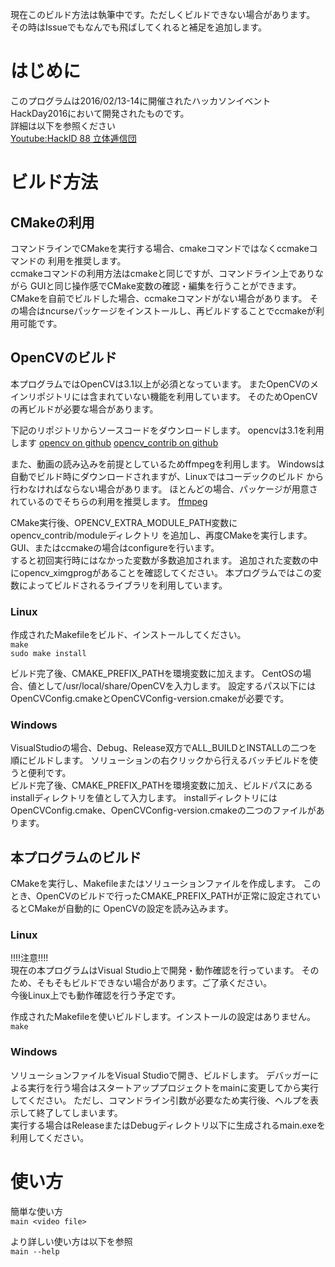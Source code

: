 ﻿現在このビルド方法は執筆中です。ただしくビルドできない場合があります。
その時はIssueでもなんでも飛ばしてくれると補足を追加します。

# はじめに
このプログラムは2016/02/13-14に開催されたハッカソンイベント
HackDay2016において開発されたものです。  
詳細は以下を参照ください  
[Youtube:HackID 88 立体逓信団](https://youtu.be/lsujyuPHnxE?t=3h49m7s)

# ビルド方法

## CMakeの利用
コマンドラインでCMakeを実行する場合、cmakeコマンドではなくccmakeコマンドの
利用を推奨します。  
ccmakeコマンドの利用方法はcmakeと同じですが、コマンドライン上でありながら
GUIと同じ操作感でCMake変数の確認・編集を行うことができます。
CMakeを自前でビルドした場合、ccmakeコマンドがない場合があります。
その場合はncurseパッケージをインストールし、再ビルドすることでccmakeが利用可能です。

## OpenCVのビルド
本プログラムではOpenCVは3.1以上が必須となっています。
またOpenCVのメインリポジトリには含まれていない機能を利用しています。
そのためOpenCVの再ビルドが必要な場合があります。

下記のリポジトリからソースコードをダウンロードします。
opencvは3.1を利用します
[opencv on github](https://github.com/Itseez/opencv)
[opencv_contrib on github](https://github.com/Itseez/opencv_contrib)

また、動画の読み込みを前提としているためffmpegを利用します。
Windowsは自動でビルド時にダウンロードされますが、Linuxではコーデックのビルド
から行わなければならない場合があります。
ほとんどの場合、パッケージが用意されているのでそちらの利用を推奨します。
[ffmpeg](https://www.ffmpeg.org/download.html)

CMake実行後、OPENCV_EXTRA_MODULE_PATH変数にopencv_contrib/moduleディレクトリ
を追加し、再度CMakeを実行します。GUI、またはccmakeの場合はconfigureを行います。  
すると初回実行時にはなかった変数が多数追加されます。
追加された変数の中にopencv_ximgprogがあることを確認してください。
本プログラムではこの変数によってビルドされるライブラリを利用しています。

### Linux
作成されたMakefileをビルド、インストールしてください。  
`make`  
`sudo make install`

ビルド完了後、CMAKE_PREFIX_PATHを環境変数に加えます。
CentOSの場合、値として/usr/local/share/OpenCVを入力します。
設定するパス以下にはOpenCVConfig.cmakeとOpenCVConfig-version.cmakeが必要です。

### Windows
VisualStudioの場合、Debug、Release双方でALL_BUILDとINSTALLの二つを順にビルドします。
ソリューションの右クリックから行えるバッチビルドを使うと便利です。  
ビルド完了後、CMAKE_PREFIX_PATHを環境変数に加え、ビルドパスにあるinstallディレクトリを値として入力します。
installディレクトリにはOpenCVConfig.cmake、OpenCVConfig-version.cmakeの二つのファイルがあります。

## 本プログラムのビルド
CMakeを実行し、Makefileまたはソリューションファイルを作成します。
このとき、OpenCVのビルドで行ったCMAKE_PREFIX_PATHが正常に設定されているとCMakeが自動的に
OpenCVの設定を読み込みます。

### Linux
!!!!注意!!!!  
現在の本プログラムはVisual Studio上で開発・動作確認を行っています。
そのため、そもそもビルドできない場合があります。ご了承ください。  
今後Linux上でも動作確認を行う予定です。

作成されたMakefileを使いビルドします。インストールの設定はありません。  
`make`

### Windows
ソリューションファイルをVisual Studioで開き、ビルドします。
デバッガーによる実行を行う場合はスタートアッププロジェクトをmainに変更してから実行してください。
ただし、コマンドライン引数が必要なため実行後、ヘルプを表示して終了してしまいます。  
実行する場合はReleaseまたはDebugディレクトリ以下に生成されるmain.exeを利用してください。

# 使い方
簡単な使い方  
`main <video file>`

より詳しい使い方は以下を参照  
`main --help`  